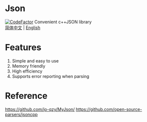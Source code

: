 ﻿# Json
[![CodeFactor](https://www.codefactor.io/repository/github/twoone-3/json/badge)](https://www.codefactor.io/repository/github/twoone-3/json)
Convenient c++JSON library<br>
[简体中文](README.md) | [English](README_EN.md)
# Features
1. Simple and easy to use
2. Memory friendly
3. High efficiency
4. Supports error reporting when parsing
# Reference
https://github.com/jo-qzy/MyJson/
https://github.com/open-source-parsers/jsoncpp
